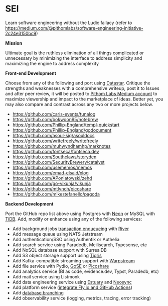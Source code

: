 # SEI
Learn software engineering without the Ludic fallacy (refer to https://medium.com/@pithomlabs/software-engineering-initiative-2c24e3150bc9)

**Mission**

Ultimate goal is the ruthless elimination of all things complicated or unnecessary by minimizing the interface to address simplicity and maximizing the engine to address complexity

**Front-end Development**

Choose from any of the following and port using [Datastar](https://github.com/starfederation/datastar). Critique the strengths and weaknesses with a comprehensive writeup, post it to Issues and after peer review, it will be posted to [Pithom Labs Medium account](https://medium.com/@pithomlabs) to maximize viewership and impact to the marketplace of ideas. Better yet, you may also compare and contrast across any two or more projects below.

- https://github.com/caris-events/tunalog  
- https://github.com/bokwoon95/notebrew 
- https://github.com/Phillip-England/templ-quickstart
- https://github.com/Phillip-England/godocument
- https://github.com/asoul-sig/asouldocs
- https://github.com/writefreely/writefreely
- https://github.com/muhwyndhamhp/marknotes
- https://github.com/fontseca/fontseca.dev
- https://github.com/Southclaws/storyden
- https://github.com/SecurityBrewery/catalyst
- https://github.com/usememos/memos
- https://github.com/emad-elsaid/xlog
- https://github.com/APoniatowski/zehd
- https://github.com/go-vikunja/vikunja
- https://github.com/mtlynch/picoshare
- https://github.com/mikestefanello/pagoda


**Backend Development**

Port the GitHub repo list above using Postgres with [Neon](https://github.com/neondatabase/neon) or MySQL with [TiDB](https://github.com/pingcap/tidb). Add, modify or enhance 
using any of the following services:

- Add background jobs [transaction enqueueing](https://riverqueue.com/docs/transactional-enqueueing) with [River](https://github.com/riverqueue/river)
- Add message queue using NATS Jetstream
- Add authentication/SSO using Authentik or Authelia
- Add search service using Paradedb, Meilisearch, Typesense, etc
- Add NoSQL database support with SurrealDB
- Add S3 object storage support using [Tigris](https://fly.io/docs/tigris)
- Add Kafka-compatible streaming support with [Warpstream](https://docs.warpstream.com/warpstream/reference/integrations/deploy-warpstream-to-fly.io)
- Add file service with Pydio, [GoSE](https://github.com/stv0g/gose) or [Picoshare](https://github.com/mtlynch/picoshare)
- Add analytics service (BI as code, evidence.dev, Typst, Paradedb, etc)
- Add mail service using Listmonk
- Add data engineering service using [Estuary](https://estuary.dev) and [Neosync](https://github.com/nucleuscloud/neosync)
- Add platform service ([integrate Fly.io and GitHub Actions](https://fly.io/docs/launch/continuous-deployment-with-github-actions))
- Add [database branching](https://neon.tech/flow)
- Add observability service (logging, metrics, tracing, error tracking)
